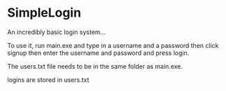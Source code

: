 # SimpleLogin
An incredibly basic login system...

To use it, run main.exe and type in a username and a password then click signup
then enter the username and password and press login.

The users.txt file needs to be in the same folder as main.exe.

logins are stored in users.txt
